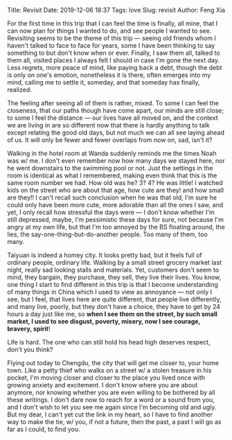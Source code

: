Title: Revisit
Date: 2019-12-06 18:37
Tags: love
Slug: revisit
Author: Feng Xia

For the first time in this trip that I can feel the time is finally,
all mine, that I can now plan for things I wanted to do, and see
people I wanted to see. Revisiting seems to be the theme of this trip
&mdash; seeing old friends whom I haven't talked to face to face for
years, some I have been thinking to say something to but don't know
when or ever. Finally, I saw them all, talked to them all, visited
places I always felt I should in case I'm gone the next day. Less
regrets, more peace of mind, like paying back a debt, though the debt
is only on one's emotion, nonetheless it is there, often emerges into
my mind, calling me to settle it, someday, and that someday has
finally, realized.

The feeling after seeing all of them is rather, mixed. To some I can
feel the closeness, that our paths though have come apart, our minds
are still close; to some I feel the distance &mdash; our lives have
all moved on, and the context we are living in are so different now
that there is hardly anything to talk except relating the good old
days, but not much we can all see laying ahead of us. It will only be
fewer and fewer overlaps from now on, sad, isn't it?

Walking in the hotel room at Wanda suddenly reminds me the times Noah
was w/ me. I don't even remember now how many days we stayed here, nor
he went downstairs to the swimming pool or not. Just the settings in
the room is identical as what I remembered, making even think that
this is the same room number we had. How old was he? 3? 4? He was
little! I watched kids on the street who are about that age, how cute
are they! and how small are they!! I can't recall such conclusion when
he was that old, I'm sure he could only have been more cute, more
adorable than all the ones I saw, and yet, I only recall how stressful
the days were &mdash; I don't know whether I'm still depressed, maybe,
I'm pessimistic these days for sure, not because I'm angry at my own
life, but that I'm  too annoyed by the BS floating around, the lies,
the say-one-thing-but-do-another people. Too many of them, too many.

Taiyuan is indeed a homey city. It looks pretty bad, but it feels full
of ordinary people, ordinary life. Walking by a small street grocery
market last night, really sad looking stalls and materials. Yet,
customers don't seem to mind, they bargain, they purchase, they sell,
they live their lives. You know, one thing I start to find different
in this trip is that I become understanding of many things in China
which I used to view as annoyance &mdash; not only I see, but I feel,
that lives here are quite different, that people live differently, and
many live, poorly, but they don't have a choice, they have to get by
24 hours a day just like me, so **when I see them on the street, by such
small market, I used to see disgust, poverty, misery, now I see
courage, bravery, spirit**! 

Life is hard. The one who can still hold his head high deserves
respect, don't you think?

Flying out today to Chengdu, the city that will get me closer to, your
home town. Like a petty thief who walks on a street w/ a stolen
treasure in his pocket, I'm moving closer and closer to the place you
lived once with growing anxiety and excitement. I don't know where you
are about anymore, nor knowing whether you are even willing to be
bothered by all these writings. I don't dare now to reach for a word
or a sound from you, and I don't wish to let you see me again since
I'm becoming old and ugly. But my dear, I can't yet cut the link in my
heart, so I have to find another way to make the tie, w/ you, if not a
future, then the past, a past I will go as far as I could, to find
you.
